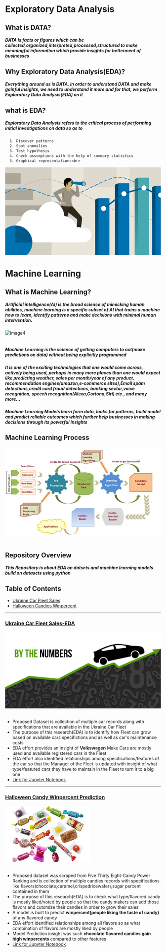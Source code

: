 # Exploratory Data Analysis <br>
## What is DATA?
##### DATA is facts or figures which can be collected,organized,interpreted,processed,structured to make meaningful information which provide insights for betterment of businesses<br>
## Why Exploratory Data Analysis(EDA)?
##### Everything around us is DATA. In order to understand DATA and make gainful insights, we need to understand it more and for that, we perform Exploratory Data Analysis(EDA) on it<br>
## what is EDA?
##### Exploratory Data Analysis refers to the critical process of performing initial investigations on data so as to 
      1. Discover patterns
      2. Spot anomalies
      3. Test hypothesis 
      4. Check assumptions with the help of summary statistics 
      5. Graphical representations<br>
![image1](/images/EDA.png)
# Machine Learning<br>
## What is Machine Learning?
#####  Artificial intelligence(AI) is the broad science of mimicking human abilities, machine learning is a specific subset of AI that trains a machine how to learn, identify patterns and make decisions with minimal human intervention.<br>
![image4](/images/MachineLearning)<br><br>
##### Machine Learning is the science of getting computers to act(make predictions on data) without being explicitly programmed
##### It is one of the exciting technologies that one would come across, actively being used, perhaps in many more places than one would expect like predicting weather, sales per month/year of any product, recommendation engines(amazon,e-commerce sites),Email spam detections,credit card fraud detections, banking sector,voice recognition, speech recognition(Alexa,Cortona,Siri) etc., and many more...<br>
##### Machine Learning Models learn form data, looks for patterns, build model and predict reliable outcomes which further help businesses in making decisions through its powerful insights<br>
## Machine Learning Process
![image5](/images/machinelearningprocess.png)<br><br>
## Repository Overview
##### This Repository is about EDA on datsets and machine learning models build on datasets using python<br>
## Table of Contents
* [Ukraine Car Fleet Sales](#section1)<br>
* [Halloween Candies Winpercent](#section2)<br>
________________________________________________________________________________________________________________________________________

<a id="section1"></a>
### [Ukraine Car Fleet Sales-EDA](./UkraineCarFleetSales)
![image2](/images/carsales.png)<br><br>
   - Proposed Dataset is collection  of multiple car records along with specifications that are available in the Ukraine Car Fleet
   - The purpose of this research(EDA) is to identify how Fleet can grow based on available cars specifictions and as well as car's
     maintenance costs 
   - EDA effort provides an insight of __Volkswagen__ Make Cars are mostly used and available registered cars in the Fleet 
   - EDA effort also identified relationships among specifications/features of the car so that the Manager of the Fleet is updated
     with insight of what type/featured cars they have to maintain in the Fleet to turn it to a big one 
   - [Link for Jupyter Notebook](./UkraineCarFleetSales/CarSalesProject.ipynb)
________________________________________________________________________________________________________________________________________

<a id="section2"></a>
### [Halloween Candy Winpercent Prediction](./HalloweenCandyWinpercent)
![image3](/images/c1.png)<br><br>
   - Proposed dataset was scraped from Five Thirty Eight-Candy Power Ranking and is collection of multiple candies records with
     specifications like flavors(chocolate,caramel,crispedricewafer),sugar percent contained in them
   - The purpose of this research(EDA) is to check what type/flavored candy is mostly liked/voted by people so that the candy makers
      can add those flavors and cutomize their candies in order to grow their sales
   - A model is built to predict __winpercent(people liking the taste of candy)__ of any flavored candy
   - EDA effort identified relationships among all flavors so as what combination of flavors are mostly liked by people
   - Model Prediction insight was such __chocolate flavored candies gain high winpercents__ compared to other features
   - [Link for Jupyter Notebook](./HalloweenCandyWinpercent/Candywinpercent.ipynb)

